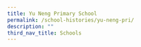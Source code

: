 ```yaml
---
title: Yu Neng Primary School
permalink: /school-histories/yu-neng-pri/
description: ""
third_nav_title: Schools
---
```



